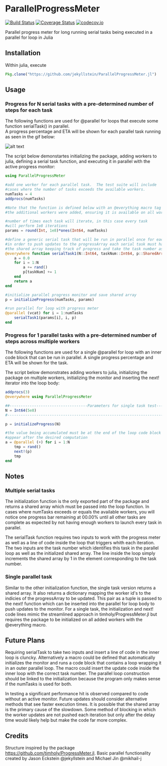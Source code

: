 # ParallelProgressMeter

[![Build Status](https://travis-ci.org/jekyllstein/ParallelProgressMeter.jl.svg)](https://travis-ci.org/jekyllstein/ParallelProgressMeter.jl) [![Coverage Status](https://coveralls.io/repos/jekyllstein/ParallelProgressMeter.jl/badge.svg)](https://coveralls.io/github/jekyllstein/ParallelProgressMeter.jl) [![codecov.io](http://codecov.io/github/jekyllstein/ParallelProgressMeter.jl/coverage.svg)](http://codecov.io/github/jekyllstein/ParallelProgressMeter.jl)

Parallel progress meter for long running serial tasks being executed in a parallel for loop in Julia

## Installation

Within julia, execute

```julia
Pkg.clone("https://github.com/jekyllstein/ParallelProgressMeter.jl")
```

## Usage

### Progress for N serial tasks with a pre-determined number of steps for each task

The following functions are used for @parallel for loops that execute some function serialTask() in parallel.  
A progress percentage and ETA will be shown for each parallel task running as seen in the gif below:

![alt text](img/ParallelProgressMeterTest.gif "Package Test Running")

The script below demonstartes initializing the package, adding workers to julia, defining a 
serial task function, and executing it in parallel with the active progress monitor:

```julia
using ParallelProgressMeter

#add one worker for each parallel task.  The test suite will include
#cases where the number of tasks exceeds the available workers.
numTasks = 4
addprocs(numTasks)

#Note that the function is defined below with an @everything macro tag after 
#the additional workers were added, ensuring it is available on all workers.

#number of times each task will iterate, in this case every task 
#will perform 1e8 iterations
params = round(Int, 1e8)*ones(Int64, numTasks)

#define a generic serial task that will be run in parallel once for each CPU core
#in order to push updates to the progressArray each serial task must have access to
#the shared array keeping track of progress and take the task number as input
@everywhere function serialTask1(N::Int64, taskNum::Int64, p::SharedArray{Int64, 1})
    a = 0.0
    for i = 1:N
        a += rand()
        p[taskNum] += 1
    end
    return a
end

#initialize parallel progress monitor and save shared array
p = initializeProgress(numTasks, params)

#run parallel for loop with progress meter
@parallel (vcat) for i = 1:numTasks
    serialTask1(params[i], i, p)
end
```

### Progress for 1 parallel tasks with a pre-determined number of steps across multiple workers

The following functions are used for a single @parallel for loop with an inner code block that can be
run in parallel.  A single progress percentage and ETA will be shown for the task.

The script below demonstrates adding workers to julia, initializing the package on multiple workers, initializing
the monitor and inserting the next! iterator into the loop body:

```julia
addprocs(3)
@everywhere using ParallelProgressMeter

##-----------------------------------Parameters for single task test--------------------------------------
N = Int64(5e8)
#---------------------------------------------------------------------------------------------------------

p = initializeProgress(N)

#the value being accumulated must be at the end of the loop code block but the next! line should 
#appear after the desired computation
a = @parallel (+) for i = 1:N
    tmp = rand()
    next!(p)
    tmp
end
```

## Notes
### Multiple serial tasks
The initialization function is the only exported part of the package and returns a shared array which must be passed into
the loop function.  In cases where numTasks exceeds or equals the available workers, you will notice one progress bar remaining
at 00.00% until all other tasks are complete as expected by not having enough workers to launch every task in parallel.

The serialTask function requires two inputs to work with the progress meter as well as a line of code inside the loop that triggers
whith each iteration.  The two inputs are the task number which identifies this task in the parallel loop as well as the initialized
shared array.  The line inside the loop simply increments the shared array by 1 in the element corresponding to the task number.  
### Single parallel task
Similar to the other initialization function, the single task version returns a shared array.  It also returns a dictionary mapping
the worker id's to the indicies of the progressArray to be updated.  This pair as a tuple is passed to the next! function which can be 
inserted into the parallel for loop body to push updates to the monitor.  For a single task, the initialization and next! code lines mimic
the streamlined approach in timholy/ProgressMeter.jl but requires the package to be initialized on all added workers with the @everything macro.


## Future Plans
Requiring serialTask to take two inputs and insert a line of code in the inner loop is cluncky.  Alternatively a macro could be defined that automatically initializes the monitor and runs a code block that contains a loop wrapping it in an outer parallel loop.  The macro could insert the update code inside the 
inner loop with the correct task number.  The parallel loop construction should be linked to the initialization because the program
only makes sense if the numTasks is used for both.

In testing a significant performance hit is observed compared to code without an active monitor.  Future updates should consider alternative methods that
see faster execution times.  It is possible that the shared array is the primary cause of the slowdown.  Some method of blocking in which the worker updates
are not pushed each iteration but only after the delay time would likely help but make the code far more complex.

## Credits
Structure inspired by the package https://github.com/timholy/ProgressMeter.jl.  Basic parallel functionality created by Jason Eckstein @jekyllstein and Michael Jin @mikhail-j
